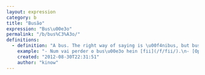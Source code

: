 ```yaml
---
layout: expression
category: b
title: "Busão"
expression: "Bus\u00e3o"
permalink: "/b/bus%C3%A3o/"
definitions:
  - definition: "A bus. The right way of saying is \u00f4nibus, but bus\u00e3o is easier to say."
    example: "- Num vai perder o bus\u00e3o hein [fii](/f/fii/).\n- [Opa](/o/opa/), pode deixar que vou sair mais cedo."
    created: "2012-08-30T22:31:51"
    author: "kinow"
---
```

